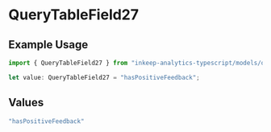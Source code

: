 # QueryTableField27

## Example Usage

```typescript
import { QueryTableField27 } from "inkeep-analytics-typescript/models/operations";

let value: QueryTableField27 = "hasPositiveFeedback";
```

## Values

```typescript
"hasPositiveFeedback"
```
